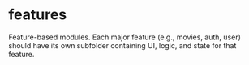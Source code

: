 # features
Feature-based modules. Each major feature (e.g., movies, auth, user) should have its own subfolder containing UI, logic, and state for that feature.
